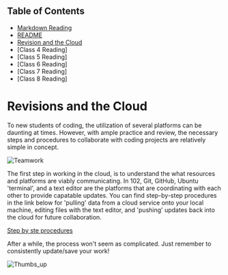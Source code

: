 ## Table of Contents

- [Markdown Reading](markdown.md)
- [README](README.md)
- [Revision and the Cloud](revisions-and-the-cloud.md)
- [Class 4 Reading]
- [Class 5 Reading]
- [Class 6 Reading]
- [Class 7 Reading]
- [Class 8 Reading]


# Revisions and the Cloud

  To new students of coding, the utilization of several platforms can be daunting at times. However, with ample practice and review, the necessary steps and procedures to collaborate with coding projects are relatively simple in concept.
  
  ![Teamwork](https://blogsimages.adobe.com/creativecloud/files/2015/09/teamwork-1800x1013.jpg)

  The first step in working in the cloud, is to understand the what resources and platforms are viably communicating. In 102, Git, GitHub, Ubuntu 'terminal', and a text editor are the platforms that are coordinating with each other to provide capatable updates. You can find step-by-step procedures in the link below for 'pulling' data from a cloud service onto your local machine, editing files with the text editor, and 'pushing' updates back into the cloud for future collaboration.

[Step by ste procedures](https://blog.udemy.com/git-tutorial-a-comprehensive-guide/#5)

  After a while, the process won't seem as complicated. Just remember to consistently update/save your work!

![Thumbs_up](https://external-content.duckduckgo.com/iu/?u=http%3A%2F%2Fblog.mindjet.com%2Fwp-content%2Fuploads%2F2012%2F07%2FGreat-Teamwork-Begins-with-a-Social-Contract.png&f=1&nofb=1)


